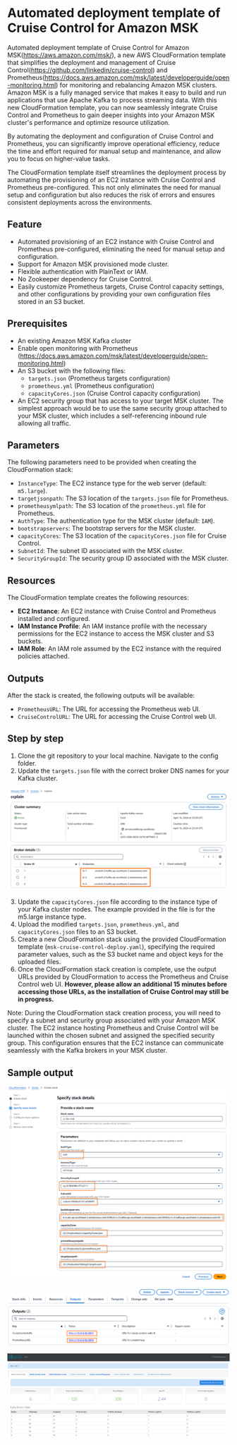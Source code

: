 
# Automated deployment template of Cruise Control for Amazon MSK
Automated deployment template of Cruise Control for Amazon MSK(https://aws.amazon.com/msk/), a new AWS CloudFormation template that simplifies the deployment and management of Cruise Control(https://github.com/linkedin/cruise-control) and Prometheus(https://docs.aws.amazon.com/msk/latest/developerguide/open-monitoring.html) for monitoring and rebalancing Amazon MSK clusters.
Amazon MSK is a fully managed service that makes it easy to build and run applications that use Apache Kafka to process streaming data. With this new CloudFormation template, you can now seamlessly integrate Cruise Control and Prometheus to gain deeper insights into your Amazon MSK cluster's performance and optimize resource utilization.

By automating the deployment and configuration of Cruise Control and Prometheus, you can significantly improve operational efficiency, reduce the time and effort required for manual setup and maintenance, and allow you to focus on higher-value tasks.

The CloudFormation template itself streamlines the deployment process by automating the provisioning of an EC2 instance with Cruise Control and Prometheus pre-configured. This not only eliminates the need for manual setup and configuration but also reduces the risk of errors and ensures consistent deployments across the environments.



## Feature
- Automated provisioning of an EC2 instance with Cruise Control and Prometheus pre-configured, eliminating the need for manual setup and configuration.
- Support for Amazon MSK provisioned mode cluster.
- Flexible authentication with PlainText or IAM. 
- No Zookeeper dependency for Cruise Control.
- Easily customize Prometheus targets, Cruise Control capacity settings, and other configurations by providing your own configuration files stored in an S3 bucket.


## Prerequisites

- An existing Amazon MSK Kafka cluster
- Enable open monitoring with Prometheus (https://docs.aws.amazon.com/msk/latest/developerguide/open-monitoring.html)
- An S3 bucket with the following files:
  - `targets.json` (Prometheus targets configuration)
  - `prometheus.yml` (Prometheus configuration)
  - `capacityCores.json` (Cruise Control capacity configuration)
- An EC2 security group that has access to your target MSK cluster. The simplest approach would be to use the same security group attached to your MSK cluster, which includes a self-referencing inbound rule allowing all traffic.

## Parameters

The following parameters need to be provided when creating the CloudFormation stack:

- `InstanceType`: The EC2 instance type for the web server (default: `m5.large`).
- `targetjsonpath`: The S3 location of the `targets.json` file for Prometheus.
- `prometheusymlpath`: The S3 location of the `prometheus.yml` file for Prometheus.
- `AuthType`: The authentication type for the MSK cluster (default: `IAM`).
- `bootstrapservers`: The bootstrap servers for the MSK cluster.
- `capacityCores`: The S3 location of the `capacityCores.json` file for Cruise Control.
- `SubnetId`: The subnet ID associated with the MSK cluster.
- `SecurityGroupId`: The security group ID associated with the MSK cluster.

## Resources

The CloudFormation template creates the following resources:

- **EC2 Instance**: An EC2 instance with Cruise Control and Prometheus installed and configured.
- **IAM Instance Profile**: An IAM instance profile with the necessary permissions for the EC2 instance to access the MSK cluster and S3 buckets.
- **IAM Role**: An IAM role assumed by the EC2 instance with the required policies attached.

## Outputs

After the stack is created, the following outputs will be available:

- `PrometheusURL`: The URL for accessing the Prometheus web UI.
- `CruiseControlURL`: The URL for accessing the Cruise Control web UI.

## Step by step

1. Clone the git repository to your local machine. Navigate to the config folder.
2. Update the `targets.json` file with the correct broker DNS names for your Kafka cluster.

![broker dns](images/cc-4.png)

3. Update the `capacityCores.json` file according to the instance type of your Kafka cluster nodes. The example provided in the file is for the m5.large instance type.
4. Upload the modified `targets.json`, `prometheus.yml`, and `capacityCores.json` files to an S3 bucket.
5. Create a new CloudFormation stack using the provided CloudFormation template (`msk-cruise-control-deploy.yaml`), specifying the required parameter values, such as the S3 bucket name and object keys for the uploaded files.
6. Once the CloudFormation stack creation is complete, use the output URLs provided by CloudFormation to access the Prometheus and Cruise Control web UI. **However, please allow an additional 15 minutes before accessing those URLs, as the installation of Cruise Control may still be in progress.**


Note: During the CloudFormation stack creation process, you will need to specify a subnet and security group associated with your Amazon MSK cluster. The EC2 instance hosting Prometheus and Cruise Control will be launched within the chosen subnet and assigned the specified security group. This configuration ensures that the EC2 instance can communicate seamlessly with the Kafka brokers in your MSK cluster.


## Sample output

![CC template](images/cc-1.png)

![CC output](images/cc-2.png)

![CC webUI](images/cc-3.png)
